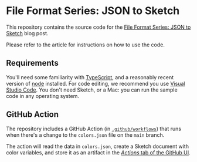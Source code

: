 # File Format Series: JSON to Sketch

This repository contains the source code for the [File Format Series: JSON to Sketch](#) blog post.

Please refer to the article for instructions on how to use the code.

## Requirements

You'll need some familiarity with [TypeScript](https://typescriptlang.org), and a reasonably recent version of [node](https://nodejs.org) installed. For code editing, we recommend you use [Visual Studio Code](https://code.visualstudio.com). You don't need Sketch, or a Mac: you can run the sample code in any operating system.

## GitHub Action

The repository includes a GitHub Action (in [`.github/workflows`](https://github.com/sketch-hq/file-format-series-json-to-sketch/blob/main/.github/workflows/update-sketch.yml)) that runs when there's a change to the `colors.json` file on the `main` branch.

The action will read the data in `colors.json`, create a Sketch document with color variables, and store it as an artifact in the [_Actions_ tab of the GitHub UI](https://github.com/sketch-hq/file-format-series-json-to-sketch/actions).
